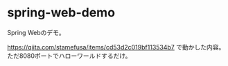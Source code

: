 # spring-web-demo
Spring Webのデモ。

https://qiita.com/stamefusa/items/cd53d2c019bf113534b7 で動かした内容。ただ8080ポートでハローワールドするだけ。
